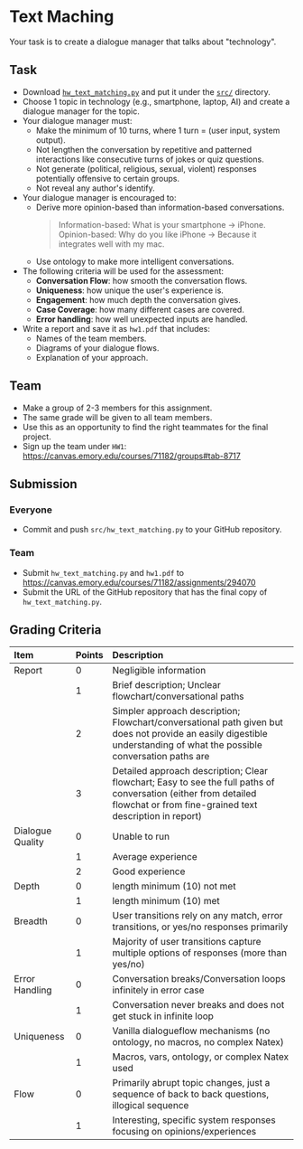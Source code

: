# Text Maching

Your task is to create a dialogue manager that talks about "technology".


## Task

* Download [`hw_text_matching.py`](../src/hw/hw_text_matching.py) and put it under the [`src/`](../src) directory.
* Choose 1 topic in technology (e.g., smartphone, laptop, AI) and create a dialogue manager for the topic.
* Your dialogue manager must: 
    * Make the minimum of 10 turns, where 1 turn = (user input, system output).
    * Not lengthen the conversation by repetitive and patterned interactions like consecutive turns of jokes or quiz questions.
    * Not generate (political, religious, sexual, violent) responses potentially offensive to certain groups.
    * Not reveal any author's identify.
* Your dialogue manager is encouraged to:
    * Derive more opinion-based than information-based conversations.
      > Information-based: What is your smartphone &rarr; iPhone.<br>
        Opinion-based: Why do you like iPhone &rarr; Because it integrates well with my mac.
    * Use ontology to make more intelligent conversations.   
* The following criteria will be used for the assessment: 
    * **Conversation Flow**: how smooth the conversation flows.
    * **Uniqueness**: how unique the user's experience is.
    * **Engagement**: how much depth the conversation gives.
    * **Case Coverage**: how many different cases are covered.
    * **Error handling**: how well unexpected inputs are handled.
* Write a report and save it as `hw1.pdf` that includes:
    * Names of the team members.
    * Diagrams of your dialogue flows.
    * Explanation of your approach.


## Team

* Make a group of 2-3 members for this assignment.
* The same grade will be given to all team members.
* Use this as an opportunity to find the right teammates for the final project.
* Sign up the team under `HW1`: https://canvas.emory.edu/courses/71182/groups#tab-8717

## Submission

### Everyone

* Commit and push `src/hw_text_matching.py` to your GitHub repository.

### Team

* Submit `hw_text_matching.py` and `hw1.pdf` to https://canvas.emory.edu/courses/71182/assignments/294070
* Submit the URL of the GitHub repository that has the final copy of `hw_text_matching.py`.

## Grading Criteria
| Item | Points | Description |
| :--- | :---- | :--- |
| Report | 0 | Negligible information
| | 1 | Brief description; Unclear flowchart/conversational paths
| | 2 | Simpler approach description; Flowchart/conversational path given but does not provide an easily digestible understanding of what the possible conversation paths are
| | 3 | Detailed approach description; Clear flowchart; Easy to see the full paths of conversation (either from detailed flowchat or from fine-grained text description in report) 
| Dialogue Quality | 0 | Unable to run
| | 1 | Average experience
| | 2 | Good experience
| Depth | 0 | length minimum (10) not met
| | 1 |  length minimum (10) met
| Breadth | 0 | User transitions rely on any match, error transitions, or yes/no responses primarily
| | 1 | Majority of user transitions capture multiple options of responses (more than yes/no)
| Error Handling | 0 | Conversation breaks/Conversation loops infinitely in error case
| | 1 | Conversation never breaks and does not get stuck in infinite loop
| Uniqueness | 0 | Vanilla dialogueflow mechanisms (no ontology, no macros, no complex Natex)
| | 1 | Macros, vars, ontology, or complex Natex used
| Flow | 0 |Primarily abrupt topic changes, just a sequence of back to back questions, illogical sequence
| | 1 | Interesting, specific system responses focusing on opinions/experiences





